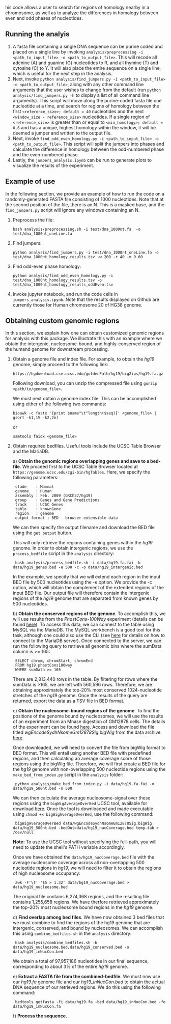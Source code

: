his code allows a user to search for regions of homology nearby in a
chromosome, as well as to analyze the differences in homology between even and
odd phases of nucleotides.

## Running the analyis
1. A fasta file containing a single DNA sequence can be purine coded and placed
 on a single line by invoking `analysis/preprocessing -i <path_to_input_file> -o
<path_to_output_file>`. This will recode all adenine (A) and guanine (G)
nucleotides to R, and all thymine (T) and cytosine (C) to Y. It will also place
the entire sequence on a single line, which is useful for the next step in the
analysis.
2. Next, invoke `python analysis/find_jumpers.py -i <path_to_input_file>
   -o <path_to_output_file>`, along with any other command line arguments that
the user wishes to change from the default (run `python analysis/find_jumpers.py
-h` to display a list of all command line arguments). This script will move
along the purine-coded fasta file one nucleotide at a time, and search for
regions of homology between the first `<reference_size>; default = 40` nucleotides and the next
`<window_size - reference_size>` nucleotides. If a single region of `<reference_size>` 
is greater than or equal to `<min_homology>; default = 0.6` and has a unique, highest homology within
the window, it will be deemed a jumper and written to the output file.
3. Next, invoke `find_odd_even_homology.py -i <path_to_input_file> -o
   <path_to_output_file>`. This script will split the jumpers into phases and
calculate the difference in homology between the odd-numbered phase and
the even-numbered phase. 
4. Lastly, the `jumpers_analysis.ipynb` can be run to generate plots to
   visualize the results of the experiment.

## Example of use
In the following section, we provide an example of how to run the code on a
randomly-generated FASTA file consisting of 1000 nucleotides. Note that at the
second position of the file, there is an N. This is a masked base, and the
`find_jumpers.py` script will ignore any windows containing an N. 

1. Preprocess the file:
    ```
    bash analysis/preprocessing.sh -i test/dna_1000nt.fa  -o test/dna_1000nt_oneLine.fa
    ```

2. Find jumpers:
    ```
    python analysis/find_jumpers.py -i test/dna_1000nt_oneLine.fa -o test/dna_1000nt_homology_results.tsv -w 200 -r 40 -m 0.60
    ```

3. Find odd-even phase homology:
    ```
    python analysis/find_odd_even_homology.py -i test/dna_1000nt_homology_results.tsv -o test/dna_1000nt_homology_results_oddEven.tsv
    ```

4. Invoke jupyter notebook, and run the code cells in `jumpers_analysis.ipynb`.
   Note that the results displayed on Github are currently those for Human chromosome 20 of HG38 genome. 


## Obtaining custom genomic regions
In this section, we explain how one can obtain customized genomic regions for 
analysis with this package. We illustrate this with an example where we obtain 
the intergenic, nucleosome-bound, and highly-conserved region of the humand
genome for downstream processing.

1. Obtain a genome file and index file. For example, to obtain the *hg19* genome, 
   simply proceed to the following link:
    ```
    https://hgdownload.cse.ucsc.edu/goldenPath/hg19/bigZips/hg19.fa.gz
    ```
   Following download, you can unzip the compressed file using 
   `gunzip <path/to/genome_file>`.

   
   We must next obtain a genome index file. This can be accomplished
   using either of the following two commands:
    ```
    bioawk -c fastx '{print $name"\t"length($seq)}' <genome_file> | gsort -k1,1V -k2,2n)
    ```
   or
    ```
    samtools faidx <genome_file>
    ```

2. Obtain required bedfiles. Useful tools include the UCSC Table Browser and 
   the MariaDB.

   a) **Obtain the genomic regions overlapping genes and save to a bed-file**. 
   We proceed first to the UCSC Table Browser located at 
   `https://genome.ucsc.edu/cgi-bin/hgTables`. Here, we specify the 
   following parameters:
            
        clade    : Mammal
        genome   : Human
        assembly : Feb. 2009 (GRCh37/hg19)
        group    : Genes and Gene Predictions
        track    : UCSC Genes
        table    : knownGene
        region   : genome
        output format : BED - browser extensible data
       
   We can then specify the output filename and download the BED file using 
   the `get output` button.

   This will only retrieve the regions containing genes within the *hg19* 
   genome. In order to obtain intergenic regions, we use the
   `process_bedfile` script in the `analysis` directory: 
        
        bash analysis/process_bedfile.sh -i data/hg19.fa.fai -b data/hg19_genes.bed -e 500 -c -o data/hg19_intergenic.bed
        
   In the example, we specify that we will extend each region in the input BED file 
   by 500 nucleotides using the -e option. We provide the -c option, which 
   will obtain the complement of the extended regions of the input BED file. 
   Our output file will therefore contain the intergenic regions of the
   *hg19* genome that are separated from known genes by 500 
   nucleotides.


   b) **Obtain the conserved regions of the genome**. To accomplish this, we will 
   use results from the *PhastCons-100Way* experiment (details can be found 
[here](https://genome.ucsc.edu/cgi-bin/hgc?hgsid=916826631_g8XasCQqrg8t9dxczEQmzhNA9Nyc&c=chr12&l=53858048&r=53859044&o=53858048&t=53859044&g=phastCons100way&i=phastCons100way)). To access this data, we can connect to the table using MySQL via the 
   MariaDB. The MySQL workbench is a good tool for this task, although one 
   could also use the CLI (see [here](http://genome.ucsc.edu/goldenPath/help/mysql.html)
   for details on how to connect to the MariaDB server). 
   Once connected to the server, we can run the following query to retrieve 
   all genomic bins where the sumData column is >= 165: 
            
        SELECT chrom, chromStart, chromEnd
        FROM hg19.phastCons100way
        WHERE sumData >= 165

   There are 2,813,440 rows in the table. By filtering for rows where the sumData 
   is >165, we are left with 560,596 rows. Therefore, we are obtaining approximately 
   the top-20% most conserved 1024-nucleotide stretches of the *hg19* genome. 
   Once the results of the query are returned, export the data as a TSV file 
   in BED format.


   c) **Obtain the nucleosome-bound regions of the genome**. To find the 
   positions of the genome bound by nucleosomes, we will use the results 
   of an experiment from an Mnase digestion of GM12878 cells. The details of 
   the experiment can be found [here](https://genome.ucsc.edu/cgi-bin/hgTables?db=hg19&hgta_group=regulation&hgta_track=wgEncodeSydhNsome&hgta_table=wgEncodeSydhNsomeGm12878Sig&hgta_doSchema=describe+table+schema). Access and download the 
   file titled *wgEncodeSydhNsomeGm12878Sig.bigWig* from the data archive 
   [here](https://hgdownload-test.gi.ucsc.edu/goldenPath/hg19/encodeDCC/wgEncodeSydhNsome/). 
   
   Once downloaded, we will need to convert the file from bigWig format to 
   BED format. This will entail using another BED file with predefined 
   regions, and then calculating an average coverage score of those regions 
   using the bigWig file. Therefore, we will first create a BED file for the 
   *hg19* genome with non-overlapping 500 nucleotide regions using the 
   `make_bed_from_index.py` script in the `analysis` folder:

        python analysis/make_bed_from_index.py -i data/hg19.fa.fai -o data/hg19_500nt.bed -n 500

   We can then calculate the average nucleosome-signal over these regions using 
   the `bigWigAverageOverBed` UCSC tool, available for download 
   [here](http://hgdownload.soe.ucsc.edu/admin/exe/macOSX.arm64/). Once the 
   tool is downloaded and made executable using `chmod +x bigWigAverageOverBed`, 
   use the following command:

        bigWigAverageOverBed data/wgEncodeSydhNsomeGm12878Sig.bigWig data/hg19_500nt.bed -bedOut=data/hg19_nucCoverage.bed temp.tab > /dev/null

   **Note:** To use the UCSC tool without specifying the full-path, you will need 
   to update the shell's PATH variable accordingly. 

   Once we have obtained the `data/hg19_nucCoverage.bed` file with the average 
   nucleosome coverage across all non-overlapping 500 nucleotide regions in 
   *hg19*, we will need to filter it to obtain the regions of high nucleosome 
   occupancy:

        awk -F'\t' '$5 > 1.32' data/hg19_nucCoverage.bed > data/hg19_nucleosome.bed

   The original file contains 6,274,368 regions, and the resulting file
   contains 1,255,658 regions. We have therfore retrieved approximately the 
   top-20% most nucleosome bound regions in the *hg19* genome. 

 

   d) **Find overlap among bed files**. We have now obtained 3 bed files that 
   we must combine to find the regions of the hg19 genome that are intergenic, 
   conserved, and bound by nucleosomes. We can accomplish this using 
   `combine_bedfiles.sh` in the `analysis` directory:

        bash analysis/combine_bedfiles.sh -b data/hg19_nucleosome.bed,data/hg19_conserved.bed -o data/hg19_inNucCon.bed

   We obtain a total of 97,957,186 nucleotides in our final sequence,
   corresponding to about 3% of the entire *hg19* genome.
 

   e) **Extract a FASTA file from the combined-bedfile.** We must now use our 
   *hg19.fa* genome file and our *hg19_inNucCon.bed* to obtain the actual 
   DNA sequence of our retrieved regions. We do this using the following command:

        bedtools getfasta -fi data/hg19.fa -bed data/hg19_inNucCon.bed -fo data/hg19_inNucCon.fa
   
   f) **Process the sequence.**
                  







